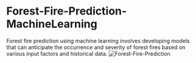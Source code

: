 # Forest-Fire-Prediction-MachineLearning
Forest fire prediction using machine learning involves developing models that can anticipate the occurrence and severity of forest fires based on various input factors and historical data. 
![Forest-Fire-Prediction](https://github.com/HiteshDamal/Forest-Fire-Prediction-MachineLearning/assets/88076630/a4b66668-87b0-4769-8a64-afcd3190a426)
